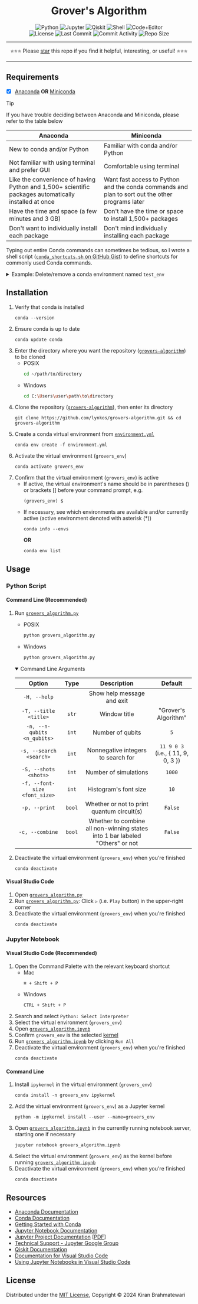 <div align="center">
<h1>Grover's Algorithm</h1>
<img alt="Python" src="https://img.shields.io/static/v1?label=Language&style=flat&message=Python+3.10.13&logo=python&color=c7a228&labelColor=393939&logoColor=4f97d1">
<img alt="Jupyter" src="https://img.shields.io/static/v1?label=Packages&style=flat&message=Jupyter&logo=jupyter&color=f37626&labelColor=393939&logoColor=f37626">
<img alt="Qiskit" src="https://img.shields.io/static/v1?label=Packages&style=flat&message=Qiskit&logo=qiskit&color=6929c4&labelColor=393939&logoColor=af7afa">
<img alt="Shell" src="https://img.shields.io/static/v1?label=Shell&style=flat&message=Bash&logo=gnu+bash&color=4EAA25&labelColor=393939&logoColor=4EAA25">
<img alt="Code+Editor" src="https://img.shields.io/static/v1?label=IDE&style=flat&message=Visual+Studio+Code&logo=visual+studio+code&color=007acc&labelColor=393939&logoColor=007acc">
</div>

<div align="center">
<img alt="License" src="https://img.shields.io/github/license/lynkos/grovers-algorithm?style=flat&label=License&labelColor=393939&color=788200&link=https%3A%2F%2Fgithub.com%2Flynkos%2Fgrovers-algorithm%2Fblob%2Fmaster%2FLICENSE.md">
<img alt="Last Commit" src="https://img.shields.io/github/last-commit/lynkos/grovers-algorithm?style=flat&label=Last+Commit&labelColor=393939&color=be0000">
<img alt="Commit Activity" src="https://img.shields.io/github/commit-activity/y/lynkos/grovers-algorithm?style=flat&label=Commit+Activity&labelColor=393939&color=b30086">
<img alt="Repo Size" src="https://img.shields.io/github/repo-size/lynkos/grovers-algorithm?style=flat&label=Repo+Size&labelColor=393939&color=ff62b1">
</div>

---

<p align="center">
 ⭐️⭐️⭐️ Please <a target="_blank" href="https://github.com/lynkos/grovers-algorithm">star</a> this repo if you find it helpful, interesting, or useful! ⭐️⭐️⭐️
</p>

---

## Requirements
- [x] [Anaconda](https://docs.continuum.io/free/anaconda/install) **OR** [Miniconda](https://docs.conda.io/projects/miniconda/en/latest)

> [!TIP]
> If you have trouble deciding between Anaconda and Miniconda, please refer to the table below
> <table>
>  <thead>
>   <tr>
>    <th><center>Anaconda</center></th>
>    <th><center>Miniconda</center></th>
>   </tr>
>  </thead>
>  <tbody>
>   <tr>
>    <td>New to conda and/or Python</td>
>    <td>Familiar with conda and/or Python</td>
>   </tr>
>   <tr>
>    <td>Not familiar with using terminal and prefer GUI</td>
>    <td>Comfortable using terminal</td>
>   </tr>
>   <tr>
>    <td>Like the convenience of having Python and 1,500+ scientific packages automatically installed at once</td>
>    <td>Want fast access to Python and the conda commands and plan to sort out the other programs later</td>
>   </tr>
>   <tr>
>    <td>Have the time and space (a few minutes and 3 GB)</td>
>    <td>Don't have the time or space to install 1,500+ packages</td>
>   </tr>
>   <tr>
>    <td>Don't want to individually install each package</td>
>    <td>Don't mind individually installing each package</td>
>   </tr>
>  </tbody>
> </table>
>
> Typing out entire Conda commands can sometimes be tedious, so I wrote a shell script ([`conda_shortcuts.sh` on GitHub Gist](https://gist.github.com/lynkos/7a4ce7f9e38bb56174360648461a3dc8)) to define shortcuts for commonly used Conda commands.
> <details>
>   <summary>Example: Delete/remove a conda environment named <code>test_env</code></summary>
>
> * Shortcut command
>     ```
>     rmenv test_env
>     ```
> * Manually typing out the entire command
>     ```sh
>     conda env remove -n test_env && rm -rf $(conda info --base)/envs/test_env
>     ```
>
> The shortcut has 80.8% fewer characters!
> </details>

## Installation
1. Verify that conda is installed
   ```
   conda --version
   ```
2. Ensure conda is up to date
   ```
   conda update conda
   ```
3. Enter the directory where you want the repository ([`grovers-algorithm`](https://github.com/lynkos/grovers-algorithm)) to be cloned
     * POSIX
       ```sh
       cd ~/path/to/directory
       ```
     * Windows
       ```sh
       cd C:\Users\user\path\to\directory
       ```
4. Clone the repository ([`grovers-algorithm`](https://github.com/lynkos/grovers-algorithm)), then enter its directory
   ```
   git clone https://github.com/lynkos/grovers-algorithm.git && cd grovers-algorithm
   ```
5. Create a conda virtual environment from [`environment.yml`](environment.yml)
   ```
   conda env create -f environment.yml
   ```
6. Activate the virtual environment (`grovers_env`)
   ```
   conda activate grovers_env
   ```
7. Confirm that the virtual environment (`grovers_env`) is active
     * If active, the virtual environment's name should be in parentheses () or brackets [] before your command prompt, e.g.
       ```
       (grovers_env) $
       ```
     * If necessary, see which environments are available and/or currently active (active environment denoted with asterisk (*))
       ```
       conda info --envs
       ```
       **OR**
       ```
       conda env list
       ```

## Usage
### Python Script
#### Command Line (Recommended)
1. Run [`grovers_algorithm.py`](grovers_algorithm.py)
   * POSIX
      ```sh
      python grovers_algorithm.py
      ```
   * Windows
      ```sh
      python grovers_algorithm.py
      ```

   <details open>
      <summary>Command Line Arguments</summary>
      <table align="center" style="width: 100%; text-align: center; display: block; max-width: -moz-fit-content; max-width: fit-content; overflow-x: auto;">
          <thead>
          <tr>
              <th><center>Option</center></th>
              <th><center>Type</center></th>
              <th><center>Description</center></th>
              <th><center>Default</center></th>
          </tr>
          </thead>
          <tbody>
          <tr>
              <td align="center" style="white-space: nowrap;"><code>-H, --help</code></td>
              <td align="center"></td>
              <td align="center">Show help message and exit</td>
              <td align="center"></td>
          </tr>
          <tr>
              <td align="center" style="white-space: nowrap;"><code>-T, --title &lt;title&gt;</code></td>
              <td align="center"><code>str</code></td>
              <td align="center">Window title</td>
              <td align="center">"Grover's Algorithm"</td>
          </tr>
          <tr>
              <td id="modpath" align="center" style="white-space: nowrap;"><code>-n, --n-qubits &lt;n_qubits&gt;</code></td>
              <td align="center"><code>int</code></td>
              <td align="center">Number of qubits</td>
              <td align="center"><code>5</code></td>
          </tr>
          <tr>
              <td align="center" style="white-space: nowrap;"><code>-s, --search &lt;search&gt;</code></td>
              <td align="center"><code>int</code></td>
              <td align="center">Nonnegative integers to search for</td>
              <td align="center"><code>11 9 0 3</code><br>(i.e., { 11, 9, 0, 3 })</td>
          </tr>
          <tr>
              <td align="center" style="white-space: nowrap;"><code>-S, --shots &lt;shots&gt;</code></td>
              <td align="center"><code>int</code></td>
              <td align="center">Number of simulations</td>
              <td align="center"><code>1000</code></td>
          </tr>
          <tr>
              <td align="center" style="white-space: nowrap;"><code>-f, --font-size &lt;font_size&gt;</code></td>
              <td align="center"><code>int</code></td>
              <td align="center">Histogram's font size</td>
              <td align="center"><code>10</code></td>
          </tr>
          <tr>
              <td align="center" style="white-space: nowrap;"><code>-p, --print</code></td>
              <td align="center"><code>bool</code></td>
              <td align="center">Whether or not to print quantum circuit(s)</td>
              <td align="center"><code>False</code></td>
          </tr>
          <tr>
              <td align="center" style="white-space: nowrap;"><code>-c, --combine</code></td>
              <td align="center"><code>bool</code></td>
              <td align="center">Whether to combine all non-winning states into 1 bar labeled "Others" or not</td>
              <td align="center"><code>False</code></td>
          </tr>
          </tbody>
      </table>
   </details>

2. Deactivate the virtual environment (`grovers_env`) when you're finished
   ```
   conda deactivate
   ```

#### Visual Studio Code
1. Open [`grovers_algorithm.py`](grovers_algorithm.py)
2. Run [`grovers_algorithm.py`](grovers_algorithm.py): Click `▷` (i.e. `Play` button) in the upper-right corner
3. Deactivate the virtual environment (`grovers_env`) when you're finished
   ```
   conda deactivate
   ```

### Jupyter Notebook
#### Visual Studio Code (Recommended)
1. Open the Command Palette with the relevant keyboard shortcut
    * Mac
      ```
      ⌘ + Shift + P
      ```
    * Windows
      ```
      CTRL + Shift + P
      ```
2. Search and select `Python: Select Interpreter`
3. Select the virtual environment (`grovers_env`)
4. Open [`grovers_algorithm.ipynb`](grovers_algorithm.ipynb)
5. Confirm `grovers_env` is the selected [kernel](https://docs.jupyter.org/en/latest/install/kernels.html)
6. Run [`grovers_algorithm.ipynb`](grovers_algorithm.ipynb) by clicking `Run All`
7. Deactivate the virtual environment (`grovers_env`) when you're finished
   ```
   conda deactivate
   ```

#### Command Line
1. Install `ipykernel` in the virtual environment (`grovers_env`)
   ```
   conda install -n grovers_env ipykernel
   ```
2. Add the virtual environment (`grovers_env`) as a Jupyter kernel
   ```
   python -m ipykernel install --user --name=grovers_env
   ```
3. Open [`grovers_algorithm.ipynb`](grovers_algorithm.ipynb) in the currently running notebook server, starting one if necessary
   ```
   jupyter notebook grovers_algorithm.ipynb
   ```
4. Select the virtual environment (`grovers_env`) as the kernel before running [`grovers_algorithm.ipynb`](grovers_algorithm.ipynb)
5. Deactivate the virtual environment (`grovers_env`) when you're finished
   ```
   conda deactivate
   ```

## Resources
* [Anaconda Documentation](https://docs.anaconda.com)
* [Conda Documentation](https://docs.conda.io/en/latest)
* [Getting Started with Conda](https://conda.io/projects/conda/en/latest/user-guide/getting-started.html)
* [Jupyter Notebook Documentation](https://jupyter-notebook.readthedocs.io/en/latest)
* [Jupyter Project Documentation](https://docs.jupyter.org/en/latest/index.html) [[PDF](https://buildmedia.readthedocs.org/media/pdf/jupyter/latest/jupyter.pdf)]
* [Technical Support - Jupyter Google Group](https://discourse.jupyter.org)
* [Qiskit Documentation](https://qiskit.org/documentation/index.html)
* [Documentation for Visual Studio Code](https://code.visualstudio.com/docs)
* [Using Jupyter Notebooks in Visual Studio Code](https://code.visualstudio.com/docs/datascience/jupyter-notebooks)

## License
Distributed under the [MIT License](LICENSE.md), Copyright © 2024 Kiran Brahmatewari
